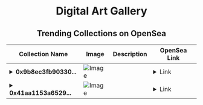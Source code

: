 <div align="center">

# Digital Art Gallery

## Trending Collections on OpenSea

| Collection Name                       | Image                                                                                     | Description                       | OpenSea Link                                                                                          |
|---------------------------------------|-------------------------------------------------------------------------------------------|-----------------------------------|--------------------------------------------------------------------------------------------------------|
| **<details><summary>0x9b8ec3fb90330...</summary>0x9b8ec3fb903308bd36e09098e0f286a48efc12cd</details>** | ![Image](https://i.seadn.io/s/raw/files/291180e4dd28be44dcd06c36c6872d6b.gif?w=500&auto=format?w=200&auto=format) |  | <details><summary>Link</summary>[0x9b8ec3fb903308bd36e09098e0f286a48efc12cd](https://opensea.io/collection/0x9b8ec3fb903308bd36e09098e0f286a48efc12cd)</details> |
| **<details><summary>0x41aa1153a6529...</summary>0x41aa1153a652969523d1afb08e55df54bd504c03</details>** | ![Image](https://i.seadn.io/s/raw/files/291180e4dd28be44dcd06c36c6872d6b.gif?w=500&auto=format?w=200&auto=format) |  | <details><summary>Link</summary>[0x41aa1153a652969523d1afb08e55df54bd504c03](https://opensea.io/collection/0x41aa1153a652969523d1afb08e55df54bd504c03)</details> |

</div>